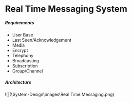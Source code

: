 # Real Time Messaging System

##### Requirements

- User Base
- Last Seen/Acknowledgement 
- Media
- Encrypt
- Telephony
- Broadcasting
- Subscription
- Group/Channel

##### Architecture

![](\\System-Design\images\Real Time Messaging.png)